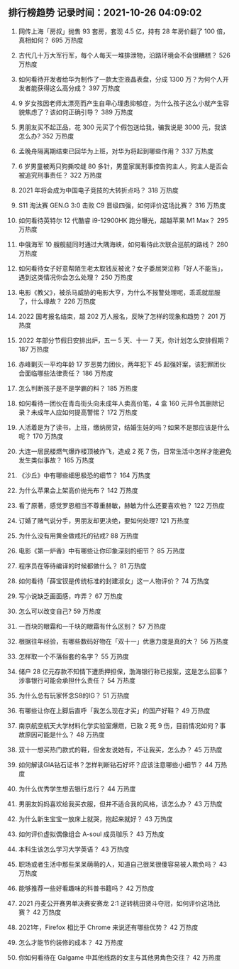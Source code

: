 
## 排行榜趋势 记录时间：2021-10-26 04:09:02
  
  1. 网传上海「房叔」抛售 93 套房，套现 4.5 亿，持有 28 年房价翻了 100 倍，真相如何？ 695 万热度
    
  2. 古代几十万大军行军，每个人每天一堆排泄物，沿路环境会不会很糟糕？ 526 万热度
    
  3. 如何看待开发者给华为制作了一款太空液晶表盘，分成 1300 万？为何个人开发者能获得这么高分成？ 397 万热度
    
  4. 9 岁女孩因老师太漂亮而产生自卑心理患抑郁症，为什么孩子这么小就产生容貌焦虑了？该如何正确引导？ 389 万热度
    
  5. 男朋友买不起正品，花 300 元买了个假包送给我，骗我说是 3000 元，我该怎么办? 352 万热度
    
  6. 孟晚舟隔离期结束已回华为上班，对华为将起到哪些作用？ 337 万热度
    
  7. 6 岁男童被两只狗撕咬缝 80 多针，男童家属刑事控告狗主人，狗主人是否会被追究刑事责任？ 322 万热度
    
  8. 2021 年将会成为中国电子竞技的大转折点吗？ 318 万热度
    
  9. S11 淘汰赛 GEN.G 3:0 击败 C9 晋级四强，如何评价这场比赛？ 316 万热度
    
  10. 如何看待英特尔 12 代酷睿 i9-12900HK 跑分曝光，超越苹果 M1 Max？ 295 万热度
    
  11. 中俄海军 10 艘舰艇同时通过大隅海峡，如何看待此次联合巡航的路线？ 280 万热度
    
  12. 如何看待女子好意帮陌生老太取钱反被讹？女子委屈哭泣称「好人不能当」，遇到这类情况你会怎么处理？ 250 万热度
    
  13. 电影《教父》，被杀马威胁的电影大亨，为什么不报警处理呢，乖乖就屈服了，什么缘故？ 226 万热度
    
  14. 2022 国考报名结束，超 202 万人报名，反映了怎样的现象和趋势？ 201 万热度
    
  15. 2022 年部分节假日安排出炉，五一 5 天、十一 7 天，你计划怎么安排假期？ 187 万热度
    
  16. 赤峰剿灭一平均年龄 17 岁恶势力团伙，两年犯下 45 起强奸案，该犯罪团伙会面临哪些法律责任？ 186 万热度
    
  17. 怎么判断孩子是不是学霸的料？ 185 万热度
    
  18. 如何看待一团伙在青岛街头向未成年人卖高价笔，4 盒 160 元并令其删除记录？未成年人应如何提高警惕？ 172 万热度
    
  19. 人活着是为了读书，上班，缴纳房贷，结婚生娃的吗？如果不是那应该是什么呢？ 170 万热度
    
  20. 大连一居民楼燃气爆炸楼顶被炸飞，造成 2 死 7 伤，日常生活中怎样才能避免发生类似事故？ 165 万热度
    
  21. 《沙丘》中有哪些细思极恐的细节？ 164 万热度
    
  22. 为什么苹果会上架高价抛光布？ 142 万热度
    
  23. 看了原著，感觉罗恩相当不尊重赫敏，赫敏为什么还要喜欢他？ 122 万热度
    
  24. 订婚了赌气说分手，男朋友却更决绝，要如何处理? 121 万热度
    
  25. 为什么没有用黄金做戒托的钻戒? 88 万热度
    
  26. 电影《第一炉香》中有哪些让你印象深刻的细节？ 85 万热度
    
  27. 程序员在等待编译的时候都做什么？ 81 万热度
    
  28. 如何看待「薛宝钗是传统标准的封建淑女」这一人物评价？ 74 万热度
    
  29. 写小说缺乏画面感，咋弄？ 67 万热度
    
  30. 怎么可以改变自己? 59 万热度
    
  31. 一百块的眼霜和一千块的眼霜有什么区别？ 57 万热度
    
  32. 根据往年经验，有哪些数码好物在「双十一」优惠力度是真的大？ 56 万热度
    
  33. 怎样取一个不落俗套的名字？ 55 万热度
    
  34. 储户 28 亿元存款不知情下遭质押担保，渤海银行称已报案，这是怎么回事？涉事银行可能会承担什么责任？ 54 万热度
    
  35. 为什么总有玩家怀念S8的IG？ 51 万热度
    
  36. 有哪些让你在上脚后直呼「我怎么现在才买」的国产好鞋？ 49 万热度
    
  37. 南京航空航天大学材料化学实验室爆燃，已致 2 死 9 伤，目前情况如何？事故原因可能是什么？ 48 万热度
    
  38. 双十一想买热门款式的鞋，但舍友说她有，不让我买，怎么办？ 45 万热度
    
  39. 如何解读GIA钻石证书？怎样判断钻石好坏？应该注意哪些小细节？ 44 万热度
    
  40. 为什么优秀学生想去银行总行？ 44 万热度
    
  41. 男朋友妈妈喜欢给我买衣服，但并不适合我的风格，该怎么办？ 43 万热度
    
  42. 为什么新生宝宝一放床上就哭，抱起来就好？ 43 万热度
    
  43. 如何评价虚拟偶像组合 A-soul 成员珈乐？ 43 万热度
    
  44. 本科生该怎么学习大学英语？ 43 万热度
    
  45. 职场或者生活中那些呆呆萌萌的人，知道自己很呆很傻容易被人欺负吗？ 43 万热度
    
  46. 能够推荐一些好看趣味的科普书籍吗？ 42 万热度
    
  47. 2021 丹麦公开赛男单决赛安赛龙 2:1 逆转桃田贤斗夺冠，如何评价这场比赛？ 42 万热度
    
  48. 2021年，Firefox 相比于 Chrome 来说还有哪些优势？ 42 万热度
    
  49. 怎么才能节约装修的成本？ 42 万热度
    
  50. 你如何看待在 Galgame 中其他线路的女主与其他男角色交往？ 42 万热度
    